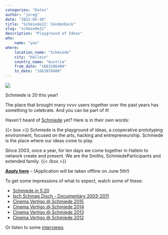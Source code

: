 ```yaml
---
categories: "Dates"
author: "joreg"
date: "2022-05-30"
title: "Schmiede22: Sündenbock"
slug: "schmiede22"
description: "Playground of Ideas"
who: 
    name: "you"
where: 
    location_name: "Schmiede"
    city: "Hallein"
    country_name: "Austria"
    from_date: "1663106400"
    to_date: "1663970400"
---
```


![](2022-05-30-12-19-29.png)

Schmiede is 20 this year!

The place that brought many vvvv users together over the past years has something to celebrate. And you can be part of it!

Haven't heard of [Schmiede](https://schmiedehallein.com) yet? Here is in their own words:

{{< box >}}
Schmiede is the playground of ideas, a cooperative prototyping environment, focused on the arts, hacking and entrepreneurship. Schmiede is the place where our ideas come to play.

Since 2003, once a year, for ten days we come together in Hallein to network create and present. We are the Smiths, SchmiedeParticipants and extended family.
{{< /box >}}

**[Apply here](https://schmiedehallein.com/apply)** – (Application will be taken offline on June 5th!)

To get some impressions of what to expect, watch some of these:
* [Schmiede in 5:20](https://vimeo.com/64489715)
* [Isch Schmag Disch - Documentary 2003-2011](https://vimeo.com/88265829)
* [Cinema Vertigo @ Schmiede 2015](https://vimeo.com/163574266)
* [Cinema Vertigo @ Schmiede 2014](https://vimeo.com/123607449)
* [Cinema Vertigo @ Schmiede 2013](https://vimeo.com/96599396)
* [Cinema Vertigo @ Schmiede 2012](https://vimeo.com/54368721)

Or listen to some [interviews](https://soundcloud.com/schmiede/sets/schmiedeinterviews).